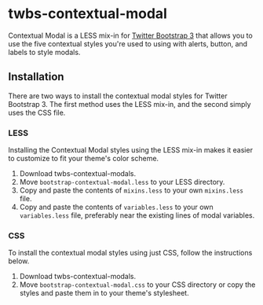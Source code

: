twbs-contextual-modal
=====================

Contextual Modal is a LESS mix-in for [Twitter Bootstrap 3](https://github.com/twbs/bootstrap) that allows you to use the five contextual styles you're used to using with alerts, button, and labels to style modals.
## Installation
There are two ways to install the contextual modal styles for Twitter Bootstrap 3. The first method uses the LESS mix-in, and the second simply uses the CSS file.

### LESS
Installing the Contextual Modal styles using the LESS mix-in makes it easier to customize to fit your theme's color scheme.

1. Download twbs-contextual-modals.
2. Move <code>bootstrap-contextual-modal.less</code> to your LESS directory.
3. Copy and paste the contents of <code>mixins.less</code> to your own <code>mixins.less</code> file.
4. Copy and paste the contents of <code>variables.less</code> to your own <code>variables.less</code> file, preferably near the existing lines of modal variables.

### CSS
To install the contextual modal styles using just CSS, follow the instructions below.

1. Download twbs-contextual-modals.
2. Move <code>bootstrap-contextual-modal.css</code> to your CSS directory or copy the styles and paste them in to your theme's stylesheet.
